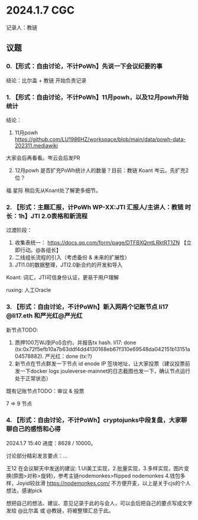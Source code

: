 # 2024.1.7 CGC

记录人：教链

## 议题

### 0.【形式：自由讨论，不计PoWh】先说一下会议纪要的事

结论：比尔盖 + 教链 开始负责记录

### 1. 【形式：自由讨论，不计PoWh】11月powh，以及12月powh开始统计

结论：

1) 11月powh https://github.com/LU1986HZ/workspace/blob/main/data/powh-data-202311.mediawiki

大家会后再看看。岑云会后发PR

2) 12月powh 是否扩充PoWh统计人的数量？目前：教链 Koant 岑云。先扩充2位？

福 星际 稍后先从Koant处了解更多细节。

### 2. 【形式：主题汇报，计PoWh WP-XX:JTI 汇报人/主讲人：教链 时长：1h】JTI 2.0表格和新流程

过渡阶段：
1. 收集表统一： https://docs.qq.com/form/page/DTFBXQmtLRktRT1ZN  【立即行动。@各组长】
2. 二线组长流程的引入（考虑备份 & 未来的扩展性）
3. JTI1.0的数据整理，JTI2.0新合约的开发和导入

Koant: 词汇，JTI可信身份认证，更易于用户理解

ruxing: 人工Oracle

### 3. 【形式：自由讨论，不计PoWh】新入网两个记账节点 li17 @li17.eth 和严光红@严光红 

新节点TODO:
1. 质押100万WJ到PoS合约，并报告tx hash.
li17: done (tx:0x72f5efb10a7b63ddf4dd4130168eb67f310e69548da042151b13151a04578882).
严光红：done (tx:?)
3. 新节点在节点群发一下节点 id enode IP 签块地址，让大家投票（建议投票前发一下docker logs jouleverse-mainnet的日志截图也发一下，确认节点运行处于正常状态）

既有记账节点TODO：审议 & 投票

7 => 9 节点

### 4. 【形式：自由讨论，不计PoWh】cryptojunks中段复盘，大家聊聊自己的感悟和心得

2024.1.7 15:40 进度：8628 / 10000。

讨论部分精彩发言要点：...

王12 在会议聊天中发送的建议: 1.UI美工实现，2.批量实现，3.多样实现，图片变换(原图>对称>旋转)，参考主链nodemonkes>flipped nodemonkes 4.钱包多样，Joyid较丝滑
https://nodemonkes.com/
不方便开麦，以上是关于cjs的个人想法，感谢pick

想把自己的想法、建议、意见记录于此的与会人，可以会后把自己的要点写成文字发给 @比尔盖 或 @教链，将被整理汇总于此。
